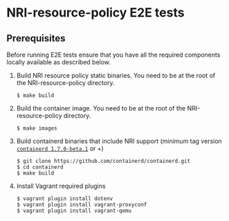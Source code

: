 # NRI-resource-policy E2E tests

## Prerequisites
Before running E2E tests ensure that you have all the required components locally available as described below.

1. Build NRI resource policy static binaries. You need to be at the root of the NRI-resource-policy directory.

    ```shell
    $ make build
    ```

2. Build the container image. You need to be at the root of the NRI-resource-policy directory.

    ```shell
    $ make images
    ```

3. Build containerd binaries that include NRI support (minimum tag version [`containerd 1.7.0-beta.1`](https://github.com/containerd/containerd/releases/tag/v1.7.0-beta.1) or +)

    ```shell
    $ git clone https://github.com/containerd/containerd.git
    $ cd containerd
    $ make build
    ```

1. Install Vagrant required plugins

    ```shell
    $ vagrant plugin install dotenv
    $ vagrant plugin install vagrant-proxyconf
    $ vagrant plugin install vagrant-qemu
    ```
